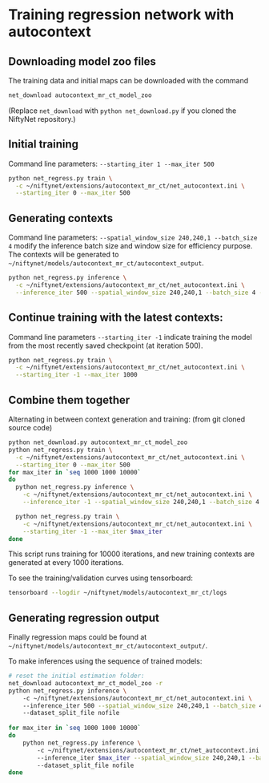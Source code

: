 # Training regression network with autocontext


## Downloading model zoo files

The training data and initial maps can be downloaded with the command
```bash
net_download autocontext_mr_ct_model_zoo
```

(Replace `net_download` with `python net_download.py` if you cloned the NiftyNet repository.)


## Initial training
Command line parameters: ``--starting_iter 1 --max_iter 500``
```bash
python net_regress.py train \
  -c ~/niftynet/extensions/autocontext_mr_ct/net_autocontext.ini \
  --starting_iter 0 --max_iter 500
```


## Generating contexts
Command line parameters: ``--spatial_window_size 240,240,1 --batch_size 4``
modify the inference batch size and window size for efficiency purpose.
The contexts will be generated to
``~/niftynet/models/autocontext_mr_ct/autocontext_output``.
```bash
python net_regress.py inference \
  -c ~/niftynet/extensions/autocontext_mr_ct/net_autocontext.ini \
  --inference_iter 500 --spatial_window_size 240,240,1 --batch_size 4 --dataset_split_file nofile
```

## Continue training with the latest contexts:
Command line parameters ``--starting_iter -1``
indicate training the model from the most recently saved checkpoint (at iteration 500).
```bash
python net_regress.py train \
  -c ~/niftynet/extensions/autocontext_mr_ct/net_autocontext.ini \
  --starting_iter -1 --max_iter 1000
```


## Combine them together
Alternating in between context generation and training:
(from git cloned source code)
```bash
python net_download.py autocontext_mr_ct_model_zoo
python net_regress.py train \
  -c ~/niftynet/extensions/autocontext_mr_ct/net_autocontext.ini \
  --starting_iter 0 --max_iter 500
for max_iter in `seq 1000 1000 10000`
do
  python net_regress.py inference \
    -c ~/niftynet/extensions/autocontext_mr_ct/net_autocontext.ini \
    --inference_iter -1 --spatial_window_size 240,240,1 --batch_size 4 --dataset_split_file nofile

  python net_regress.py train \
    -c ~/niftynet/extensions/autocontext_mr_ct/net_autocontext.ini \
    --starting_iter -1 --max_iter $max_iter
done
```
This script runs training for 10000 iterations,
and new training contexts are generated at every 1000 iterations.

To see the training/validation curves using tensorboard:
```bash
tensorboard --logdir ~/niftynet/models/autocontext_mr_ct/logs
```

## Generating regression output
Finally regression maps could be found at ``~/niftynet/models/autocontext_mr_ct/autocontext_output/``.

To make inferences using the sequence of trained models:
```bash
# reset the initial estimation folder:
net_download autocontext_mr_ct_model_zoo -r 
python net_regress.py inference \                                                                                                                                                                                                                 
    -c ~/niftynet/extensions/autocontext_mr_ct/net_autocontext.ini \                                                                                                                                                                              
    --inference_iter 500 --spatial_window_size 240,240,1 --batch_size 4 \                                                                                                                                                                         
    --dataset_split_file nofile                                                                                                                                                                                                                   
                                                                                                                                                                                                                                                  
for max_iter in `seq 1000 1000 10000`                                                                                                                                                                                                              
do                                                                                                                                                                                                                                                
    python net_regress.py inference \                                                                                                                                                                                                             
        -c ~/niftynet/extensions/autocontext_mr_ct/net_autocontext.ini \                                                                                                                                                                          
        --inference_iter $max_iter --spatial_window_size 240,240,1 --batch_size 4 \                                                                                                                                                               
        --dataset_split_file nofile                                                                                                                                                                                                               
done                                                                                                                                                                                                                                              
```
